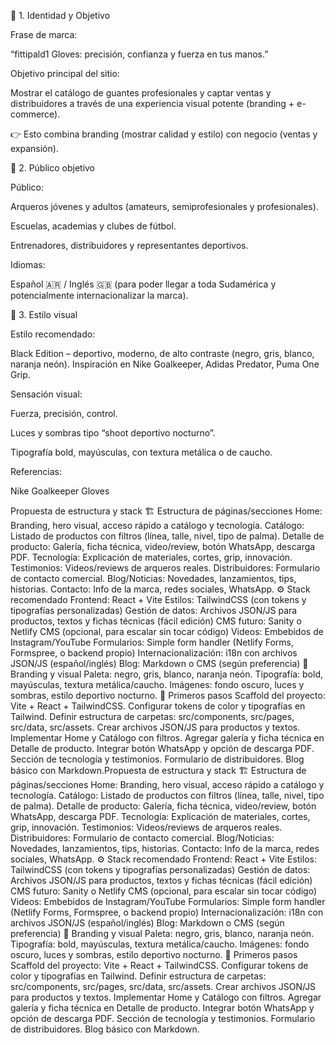 🧠 1. Identidad y Objetivo

Frase de marca:

“fittipald1 Gloves: precisión, confianza y fuerza en tus manos.”

Objetivo principal del sitio:

Mostrar el catálogo de guantes profesionales y captar ventas y distribuidores a través de una experiencia visual potente (branding + e-commerce).

👉 Esto combina branding (mostrar calidad y estilo) con negocio (ventas y expansión).

🎯 2. Público objetivo

Público:

Arqueros jóvenes y adultos (amateurs, semiprofesionales y profesionales).

Escuelas, academias y clubes de fútbol.

Entrenadores, distribuidores y representantes deportivos.

Idiomas:

Español 🇦🇷 / Inglés 🇬🇧
(para poder llegar a toda Sudamérica y potencialmente internacionalizar la marca).

🎨 3. Estilo visual

Estilo recomendado:

Black Edition – deportivo, moderno, de alto contraste (negro, gris, blanco, naranja neón).
Inspiración en Nike Goalkeeper, Adidas Predator, Puma One Grip.

Sensación visual:

Fuerza, precisión, control.

Luces y sombras tipo “shoot deportivo nocturno”.

Tipografía bold, mayúsculas, con textura metálica o de caucho.

Referencias:

Nike Goalkeeper Gloves

Propuesta de estructura y stack
🏗️ Estructura de páginas/secciones
Home: Branding, hero visual, acceso rápido a catálogo y tecnología.
Catálogo: Listado de productos con filtros (línea, talle, nivel, tipo de palma).
Detalle de producto: Galería, ficha técnica, video/review, botón WhatsApp, descarga PDF.
Tecnología: Explicación de materiales, cortes, grip, innovación.
Testimonios: Videos/reviews de arqueros reales.
Distribuidores: Formulario de contacto comercial.
Blog/Noticias: Novedades, lanzamientos, tips, historias.
Contacto: Info de la marca, redes sociales, WhatsApp.
⚙️ Stack recomendado
Frontend: React + Vite
Estilos: TailwindCSS (con tokens y tipografías personalizadas)
Gestión de datos: Archivos JSON/JS para productos, textos y fichas técnicas (fácil edición)
CMS futuro: Sanity o Netlify CMS (opcional, para escalar sin tocar código)
Videos: Embebidos de Instagram/YouTube
Formularios: Simple form handler (Netlify Forms, Formspree, o backend propio)
Internacionalización: i18n con archivos JSON/JS (español/inglés)
Blog: Markdown o CMS (según preferencia)
🎨 Branding y visual
Paleta: negro, gris, blanco, naranja neón.
Tipografía: bold, mayúsculas, textura metálica/caucho.
Imágenes: fondo oscuro, luces y sombras, estilo deportivo nocturno.
🚀 Primeros pasos
Scaffold del proyecto: Vite + React + TailwindCSS.
Configurar tokens de color y tipografías en Tailwind.
Definir estructura de carpetas: src/components, src/pages, src/data, src/assets.
Crear archivos JSON/JS para productos y textos.
Implementar Home y Catálogo con filtros.
Agregar galería y ficha técnica en Detalle de producto.
Integrar botón WhatsApp y opción de descarga PDF.
Sección de tecnología y testimonios.
Formulario de distribuidores.
Blog básico con Markdown.Propuesta de estructura y stack
🏗️ Estructura de páginas/secciones
Home: Branding, hero visual, acceso rápido a catálogo y tecnología.
Catálogo: Listado de productos con filtros (línea, talle, nivel, tipo de palma).
Detalle de producto: Galería, ficha técnica, video/review, botón WhatsApp, descarga PDF.
Tecnología: Explicación de materiales, cortes, grip, innovación.
Testimonios: Videos/reviews de arqueros reales.
Distribuidores: Formulario de contacto comercial.
Blog/Noticias: Novedades, lanzamientos, tips, historias.
Contacto: Info de la marca, redes sociales, WhatsApp.
⚙️ Stack recomendado
Frontend: React + Vite
Estilos: TailwindCSS (con tokens y tipografías personalizadas)
Gestión de datos: Archivos JSON/JS para productos, textos y fichas técnicas (fácil edición)
CMS futuro: Sanity o Netlify CMS (opcional, para escalar sin tocar código)
Videos: Embebidos de Instagram/YouTube
Formularios: Simple form handler (Netlify Forms, Formspree, o backend propio)
Internacionalización: i18n con archivos JSON/JS (español/inglés)
Blog: Markdown o CMS (según preferencia)
🎨 Branding y visual
Paleta: negro, gris, blanco, naranja neón.
Tipografía: bold, mayúsculas, textura metálica/caucho.
Imágenes: fondo oscuro, luces y sombras, estilo deportivo nocturno.
🚀 Primeros pasos
Scaffold del proyecto: Vite + React + TailwindCSS.
Configurar tokens de color y tipografías en Tailwind.
Definir estructura de carpetas: src/components, src/pages, src/data, src/assets.
Crear archivos JSON/JS para productos y textos.
Implementar Home y Catálogo con filtros.
Agregar galería y ficha técnica en Detalle de producto.
Integrar botón WhatsApp y opción de descarga PDF.
Sección de tecnología y testimonios.
Formulario de distribuidores.
Blog básico con Markdown.